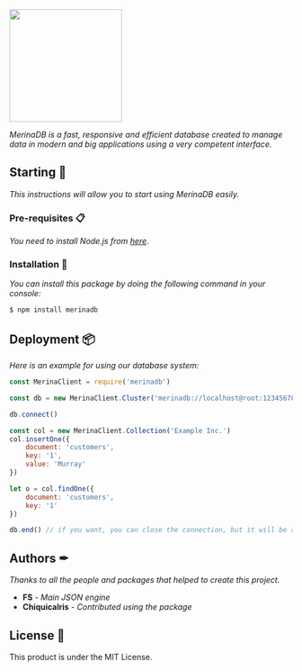 <img src="https://file.coffee/u/qKRrekJwe9.png" width="200">

*MerinaDB is a fast, responsive and efficient database created to manage data in modern and big applications using a very competent interface.*

## Starting 🚀
*This instructions will allow you to start using MerinaDB easily.*

### Pre-requisites 📋
*You need to install Node.js from [here](https://nodejs.org/)*.

### Installation 🔧
*You can install this package by doing the following command in your console:*
```bash
$ npm install merinadb
```

## Deployment 📦
*Here is an example for using our database system:*
```js
const MerinaClient = require('merinadb')

const db = new MerinaClient.Cluster('merinadb://localhost@root:123456785323') // you can get a cluster in our web

db.connect()

const col = new MerinaClient.Collection('Example Inc.')
col.insertOne({
    document: 'customers',
    key: '1',
    value: 'Murray'
})

let o = col.findOne({
    document: 'customers',
    key: '1'
})

db.end() // if you want, you can close the connection, but it will be automatically closed when you close your project.
```
## Authors ✒
*Thanks to all the people and packages that helped to create this project.*
- **FS** - *Main JSON engine*
- **Chiquicalris** - *Contributed using the package*

## License 📄
This product is under the MIT License.
